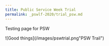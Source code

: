 ```yaml
---
title: Public Service Week Trial
permalink: _pswlf-2020/trial_psw.md
---
```

Testing page for PSW

![Good things](/images/pswtrial.png"PSW Trail")

